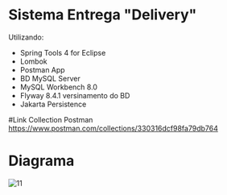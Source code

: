 # Sistema Entrega "Delivery"
Utilizando:
* Spring Tools 4 for Eclipse
* Lombok
* Postman App
* BD MySQL Server
* MySQL Workbench 8.0
* Flyway 8.4.1 versinamento do BD
* Jakarta Persistence

#Link Collection Postman
https://www.postman.com/collections/330316dcf98fa79db764

# Diagrama
![11](https://user-images.githubusercontent.com/30321724/149671318-b393fb8b-2261-4fbc-8fee-a20fec7fcb3f.PNG)



